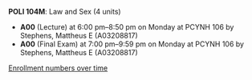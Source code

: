 **POLI 104M**: Law and Sex (4 units)

- **A00** (Lecture) at 6:00 pm–8:50 pm on Monday at PCYNH 106 by Stephens, Mattheus E (A03208817)
- **A00** (Final Exam) at 7:00 pm–9:59 pm on Monday at PCYNH 106 by Stephens, Mattheus E (A03208817)

[Enrollment numbers over time](./POLI104M.tsv)
